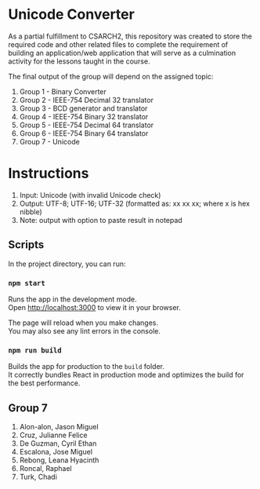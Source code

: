 # Unicode Converter

As a partial fulfillment to CSARCH2, this repository was created to store the required code and other related files to complete
the requirement of building an application/web application that will serve as a culmination activity for the lessons taught in 
the course.

The final output of the group will depend on the assigned topic:
1. Group 1 - Binary Converter
2. Group 2 - IEEE-754 Decimal 32 translator
3. Group 3 - BCD generator and translator
4. Group 4 - IEEE-754 Binary 32 translator
5. Group 5 - IEEE-754 Decimal 64 translator
6. Group 6 - IEEE-754 Binary 64 translator
7. Group 7 - Unicode

# Instructions

1. Input: Unicode (with invalid Unicode check)
2. Output: UTF-8; UTF-16; UTF-32 (formatted as: xx xx xx; where x is hex nibble)
3. Note: output with option to paste result in notepad

## Scripts

In the project directory, you can run:

### `npm start`

Runs the app in the development mode.\
Open [http://localhost:3000](http://localhost:3000) to view it in your browser.

The page will reload when you make changes.\
You may also see any lint errors in the console.

### `npm run build`

Builds the app for production to the `build` folder.\
It correctly bundles React in production mode and optimizes the build for the best performance.

## Group 7
1. Alon-alon, Jason Miguel
2. Cruz, Julianne Felice
3. De Guzman, Cyril Ethan
4. Escalona, Jose Miguel
5. Rebong, Leana Hyacinth
6. Roncal, Raphael
7. Turk, Chadi
